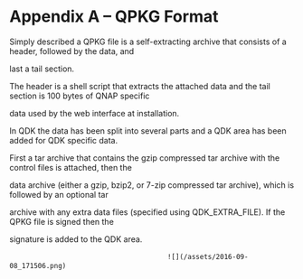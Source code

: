 # Appendix A – QPKG Format

Simply described a QPKG file is a self-extracting archive that consists of a header, followed by the data, and

last a tail section.

The header is a shell script that extracts the attached data and the tail section is 100 bytes of QNAP specific

data used by the web interface at installation.

In QDK the data has been split into several parts and a QDK area has been added for QDK specific data.

First a tar archive that contains the gzip compressed tar archive with the control files is attached, then the

data archive \(either a gzip, bzip2, or 7-zip compressed tar archive\), which is followed by an optional tar

archive with any extra data files \(specified using QDK\_EXTRA\_FILE\). If the QPKG file is signed then the

signature is added to the QDK area.



                                           ![](/assets/2016-09-08_171506.png)

